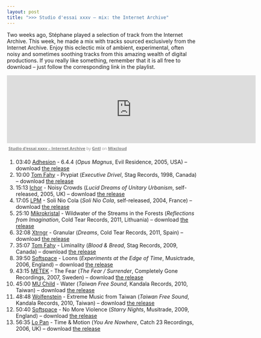 ```yaml
---
layout: post
title: ">>> Studio d'essai xxxv – mix: the Internet Archive"
---
```


Two weeks ago, Stéphane played a selection of track from the Internet Archive. This week, he made a mix with tracks sourced exclusively from the Internet Archive. Enjoy this eclectic mix of ambient, experimental, often noisy and sometimes soothing tracks from this amazing wealth of digital productions. If you really like something, remember that it is all free to download – just follow the corresponding link in the playlist.

<iframe src="https://www.mixcloud.com/widget/iframe/?embed_type=widget_standard&amp;embed_uuid=82ce8467-0443-4aab-b7a9-ce1dc60c43c0&amp;feed=https%3A%2F%2Fwww.mixcloud.com%2FGNTL%2Fstudio-dessai-xxxv-internet-archive%2F&amp;hide_cover=1&amp;hide_tracklist=1&amp;replace=0" frameborder="0" height="180" width="660"></iframe><div style="clear: both; height: 3px; width: 652px;"></div><p style="display: block; font-size: 11px; font-family: &quot;Open Sans&quot;,Helvetica,Arial,sans-serif; margin: 0px; padding: 3px 4px; color: rgb(153, 153, 153); width: 652px;"><a href="https://www.mixcloud.com/GNTL/studio-dessai-xxxv-internet-archive/?utm_source=widget&amp;utm_medium=web&amp;utm_campaign=base_links&amp;utm_term=resource_link" target="_blank" style="color:#808080; font-weight:bold;">Studio d'essai xxxv – Internet Archive</a><span> by </span><a href="https://www.mixcloud.com/GNTL/?utm_source=widget&amp;utm_medium=web&amp;utm_campaign=base_links&amp;utm_term=profile_link" target="_blank" style="color:#808080; font-weight:bold;">Gntl</a><span> on </span><a href="https://www.mixcloud.com/?utm_source=widget&amp;utm_medium=web&amp;utm_campaign=base_links&amp;utm_term=homepage_link" target="_blank" style="color:#808080; font-weight:bold;"> Mixcloud</a></p><div style="clear: both; height: 3px; width: 652px;"></div>

1. 03:40  [Adhesion](https://musicbrainz.org/artist/0df338b5-062d-4d22-a196-526c6b89f07b) - 6.4.4 (_Opus Magnus_, Evil Residence, 2005, USA) – download [the release](https://archive.org/details/OpusMagnus)
1. 10:00 [Tom Fahy](https://musicbrainz.org/artist/c451aab5-89ae-48d2-ac56-26ae48c79f42) - Prypiat (_Executive Drivel_, Stag Records, 1998, Canada) – download [the release](https://archive.org/details/EXECUTIVE-DRIVEL)
1. 15:13 [Ichor](https://musicbrainz.org/artist/3e1e3d0b-6e27-4eb4-a3c6-f8dcbbab6bd7) - Noisy Crowds (_Lucid Dreams of Unitary Urbanism_, self-released, 2005, UK) – download [the release](https://archive.org/details/Lucid_Dreams_Of_Unitary_Urbanism)
1. 17:05 [LPM](https://musicbrainz.org/artist/2c408ea3-4a03-43fc-b17b-0fda87033021) - Soli Nio Cola (_Soli Nio Cola_, self-released, 2004, France) – download [the release](https://archive.org/details/SoliNioCola)
1. 25:10 [Mikrokristal](http://musicbrainz.org/artist/f495809d-4c29-4bca-988c-4ded2df8dd00) - Wildwater of the Streams in the Forests (_Reflections from Imagination_, Cold Tear Records, 2011, Lithuania) – download [the release](https://archive.org/details/Mikrokristal-ReflectionsFromImagination)
1. 32:08 [Xtrngr](http://musicbrainz.org/artist/eed09d0b-ff1d-4f7a-b61f-c5ffb0890e4a) - Granular (_Dreams_, Cold Tear Records, 2011, Spain) – download [the release](https://archive.org/details/Xtrngr-Dreams)
1. 35:07 [Tom Fahy](https://musicbrainz.org/artist/c451aab5-89ae-48d2-ac56-26ae48c79f42) - Liminality (_Blood & Bread_, Stag Records, 2009, Canada) – download [the release](https://archive.org/details/blood-and-bread)
1. 39:50 [Softspace](http://musicbrainz.org/artist/fade89dd-a50f-44f3-aa38-dcf5662f88c7) - Loons (_Experiments at the Edge of Time_, Musictrade, 2006, England) – download [the release](https://archive.org/details/mt007)
1. 43:15 [METEK](http://musicbrainz.org/artist/aae8aad1-da38-4603-b4f1-2c5271d8e999) - The Fear (_The Fear / Surrender_, Completely Gone Recordings, 2007, Sweden) – download [the release](https://archive.org/details/Metek-TheFear-Surrender)
1. 45:00 [MU Child](https://musicbrainz.org/artist/984f8b32-2867-4bef-8108-50e10bd359af) - Water (_Taiwan Free Sound_, Kandala Records, 2010, Taiwan) – download [the release](ttps://archive.org/details/TaiwanFreeSound)
1. 48:48 [Wolfenstein](https://musicbrainz.org/artist/ea51cd65-6592-4604-a159-1cee42dea7b9) - Extreme Music from Taiwan (_Taiwan Free Sound_, Kandala Records, 2010, Taiwan) – download [the release](ttps://archive.org/details/TaiwanFreeSound)
1. 50:40 [Softspace](http://musicbrainz.org/artist/fade89dd-a50f-44f3-aa38-dcf5662f88c7) - No More Violence (_Starry Nights_, Musitrade, 2009, England) – download [the release](https://archive.org/details/mt023)
1. 56:35 [Lo Pan](https://musicbrainz.org/artist/2651e5d9-c7bb-4a3a-91b2-9c1902797970) - Time & Motion (_You Are Nowhere_, Catch 23 Recordings, 2006, UK) – download [the release](https://archive.org/details/LO_PAN)